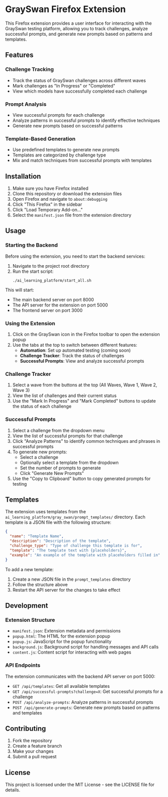 # GraySwan Firefox Extension

This Firefox extension provides a user interface for interacting with the GraySwan testing platform, allowing you to track challenges, analyze successful prompts, and generate new prompts based on patterns and templates.

## Features

### Challenge Tracking
- Track the status of GraySwan challenges across different waves
- Mark challenges as "In Progress" or "Completed"
- View which models have successfully completed each challenge

### Prompt Analysis
- View successful prompts for each challenge
- Analyze patterns in successful prompts to identify effective techniques
- Generate new prompts based on successful patterns

### Template-Based Generation
- Use predefined templates to generate new prompts
- Templates are categorized by challenge type
- Mix and match techniques from successful prompts with templates

## Installation

1. Make sure you have Firefox installed
2. Clone this repository or download the extension files
3. Open Firefox and navigate to `about:debugging`
4. Click "This Firefox" in the sidebar
5. Click "Load Temporary Add-on..."
6. Select the `manifest.json` file from the extension directory

## Usage

### Starting the Backend

Before using the extension, you need to start the backend services:

1. Navigate to the project root directory
2. Run the start script:
   ```
   ./ai_learning_platform/start_all.sh
   ```
   
This will start:
- The main backend server on port 8000
- The API server for the extension on port 5000
- The frontend server on port 3000

### Using the Extension

1. Click on the GraySwan icon in the Firefox toolbar to open the extension popup
2. Use the tabs at the top to switch between different features:
   - **Automation**: Set up automated testing (coming soon)
   - **Challenge Tracker**: Track the status of challenges
   - **Successful Prompts**: View and analyze successful prompts

### Challenge Tracker

1. Select a wave from the buttons at the top (All Waves, Wave 1, Wave 2, Wave 3)
2. View the list of challenges and their current status
3. Use the "Mark In Progress" and "Mark Completed" buttons to update the status of each challenge

### Successful Prompts

1. Select a challenge from the dropdown menu
2. View the list of successful prompts for that challenge
3. Click "Analyze Patterns" to identify common techniques and phrases in successful prompts
4. To generate new prompts:
   - Select a challenge
   - Optionally select a template from the dropdown
   - Set the number of prompts to generate
   - Click "Generate New Prompts"
5. Use the "Copy to Clipboard" button to copy generated prompts for testing

## Templates

The extension uses templates from the `ai_learning_platform/gray_swan/prompt_templates/` directory. Each template is a JSON file with the following structure:

```json
{
  "name": "Template Name",
  "description": "Description of the template",
  "challenge_type": "Type of challenge this template is for",
  "template": "The template text with {placeholders}",
  "example": "An example of the template with placeholders filled in"
}
```

To add a new template:
1. Create a new JSON file in the `prompt_templates` directory
2. Follow the structure above
3. Restart the API server for the changes to take effect

## Development

### Extension Structure

- `manifest.json`: Extension metadata and permissions
- `popup.html`: The HTML for the extension popup
- `popup.js`: JavaScript for the popup functionality
- `background.js`: Background script for handling messages and API calls
- `content.js`: Content script for interacting with web pages

### API Endpoints

The extension communicates with the backend API server on port 5000:

- `GET /api/templates`: Get all available templates
- `GET /api/successful-prompts?challenge=X`: Get successful prompts for a challenge
- `POST /api/analyze-prompts`: Analyze patterns in successful prompts
- `POST /api/generate-prompts`: Generate new prompts based on patterns and templates

## Contributing

1. Fork the repository
2. Create a feature branch
3. Make your changes
4. Submit a pull request

## License

This project is licensed under the MIT License - see the LICENSE file for details.
